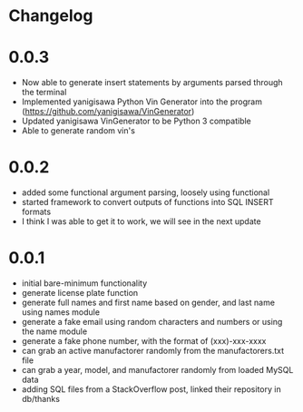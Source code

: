# Changelog
# 0.0.3
- Now able to generate insert statements by arguments parsed through the terminal
- Implemented yanigisawa Python Vin Generator into the program (https://github.com/yanigisawa/VinGenerator)
- Updated yanigisawa VinGenerator to be Python 3 compatible
- Able to generate random vin's

# 0.0.2
- added some functional argument parsing, loosely using functional
- started framework to convert outputs of functions into SQL INSERT formats
- I think I was able to get it to work, we will see in the next update

# 0.0.1
- initial bare-minimum functionality
- generate license plate function
- generate full names and first name based on gender, and last name using names module
- generate a fake email using random characters and numbers or using the name module
- generate a fake phone number, with the format of (xxx)-xxx-xxxx
- can grab an active manufactorer randomly from the manufactorers.txt file
- can grab a year, model, and manufactorer randomly from loaded MySQL data
- adding SQL files from a StackOverflow post, linked their repository in db/thanks
